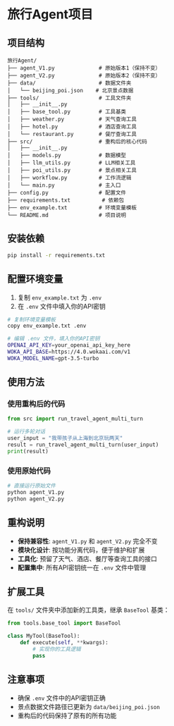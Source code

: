 # 旅行Agent项目

## 项目结构

```
旅行Agent/
├── agent_V1.py              # 原始版本1（保持不变）
├── agent_V2.py              # 原始版本2（保持不变）
├── data/                    # 数据文件夹
│   └── beijing_poi.json    # 北京景点数据
├── tools/                   # 工具文件夹
│   ├── __init__.py
│   ├── base_tool.py         # 工具基类
│   ├── weather.py           # 天气查询工具
│   ├── hotel.py             # 酒店查询工具
│   └── restaurant.py        # 餐厅查询工具
├── src/                     # 重构后的核心代码
│   ├── __init__.py
│   ├── models.py            # 数据模型
│   ├── llm_utils.py         # LLM相关工具
│   ├── poi_utils.py         # 景点相关工具
│   ├── workflow.py          # 工作流逻辑
│   └── main.py              # 主入口
├── config.py                # 配置文件
├── requirements.txt          # 依赖包
├── env_example.txt          # 环境变量模板
└── README.md                # 项目说明
```

## 安装依赖

```bash
pip install -r requirements.txt
```

## 配置环境变量

1. 复制 `env_example.txt` 为 `.env`
2. 在 `.env` 文件中填入你的API密钥

```bash
# 复制环境变量模板
copy env_example.txt .env

# 编辑 .env 文件，填入你的API密钥
OPENAI_API_KEY=your_openai_api_key_here
WOKA_API_BASE=https://4.0.wokaai.com/v1
WOKA_MODEL_NAME=gpt-3.5-turbo
```

## 使用方法

### 使用重构后的代码

```python
from src import run_travel_agent_multi_turn

# 运行多轮对话
user_input = "我带孩子从上海到北京玩两天"
result = run_travel_agent_multi_turn(user_input)
print(result)
```

### 使用原始代码

```python
# 直接运行原始文件
python agent_V1.py
python agent_V2.py
```

## 重构说明

- **保持兼容性**: `agent_V1.py` 和 `agent_V2.py` 完全不变
- **模块化设计**: 按功能分离代码，便于维护和扩展
- **工具化**: 预留了天气、酒店、餐厅等查询工具的接口
- **配置集中**: 所有API密钥统一在 `.env` 文件中管理

## 扩展工具

在 `tools/` 文件夹中添加新的工具类，继承 `BaseTool` 基类：

```python
from tools.base_tool import BaseTool

class MyTool(BaseTool):
    def execute(self, **kwargs):
        # 实现你的工具逻辑
        pass
```

## 注意事项

- 确保 `.env` 文件中的API密钥正确
- 景点数据文件路径已更新为 `data/beijing_poi.json`
- 重构后的代码保持了原有的所有功能


